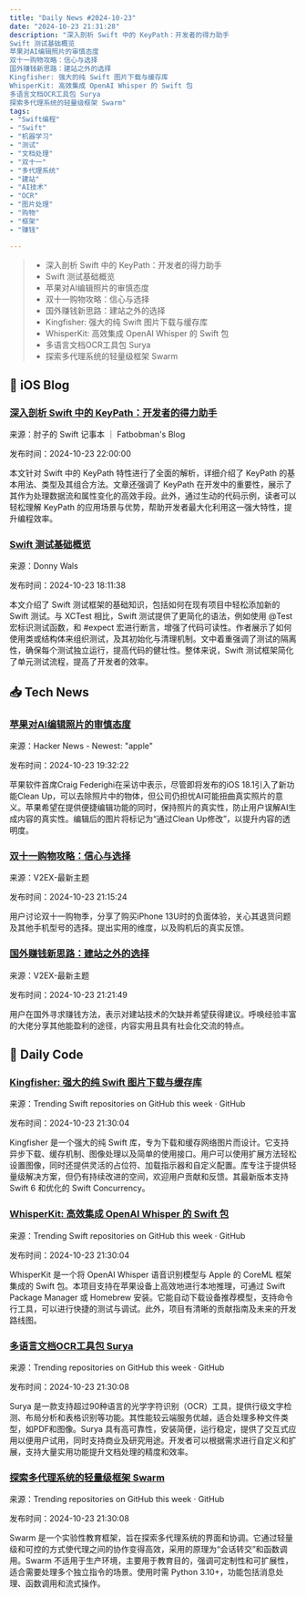 ```yaml
---
title: "Daily News #2024-10-23"
date: "2024-10-23 21:31:28"
description: "深入剖析 Swift 中的 KeyPath：开发者的得力助手
Swift 测试基础概览
苹果对AI编辑照片的审慎态度
双十一购物攻略：信心与选择
国外赚钱新思路：建站之外的选择
Kingfisher: 强大的纯 Swift 图片下载与缓存库
WhisperKit: 高效集成 OpenAI Whisper 的 Swift 包
多语言文档OCR工具包 Surya
探索多代理系统的轻量级框架 Swarm"
tags: 
- "Swift编程"
- "Swift"
- "机器学习"
- "测试"
- "文档处理"
- "双十一"
- "多代理系统"
- "建站"
- "AI技术"
- "OCR"
- "图片处理"
- "购物"
- "框架"
- "赚钱"

---
```


> - 深入剖析 Swift 中的 KeyPath：开发者的得力助手
> - Swift 测试基础概览
> - 苹果对AI编辑照片的审慎态度
> - 双十一购物攻略：信心与选择
> - 国外赚钱新思路：建站之外的选择
> - Kingfisher: 强大的纯 Swift 图片下载与缓存库
> - WhisperKit: 高效集成 OpenAI Whisper 的 Swift 包
> - 多语言文档OCR工具包 Surya
> - 探索多代理系统的轻量级框架 Swarm

## 🍎 iOS Blog

### [深入剖析 Swift 中的 KeyPath：开发者的得力助手](https://fatbobman.com/zh/posts/comprehensive-guide-to-mastering-keypath-in-swift/)

来源：肘子的 Swift 记事本 ｜ Fatbobman's Blog

发布时间：2024-10-23 22:00:00

本文针对 Swift 中的 KeyPath 特性进行了全面的解析，详细介绍了 KeyPath 的基本用法、类型及其组合方法。文章还强调了 KeyPath 在开发中的重要性，展示了其作为处理数据流和属性变化的高效手段。此外，通过生动的代码示例，读者可以轻松理解 KeyPath 的应用场景与优势，帮助开发者最大化利用这一强大特性，提升编程效率。

### [Swift 测试基础概览](https://www.donnywals.com/swift-testing-basics-explained/)

来源：Donny Wals

发布时间：2024-10-23 18:11:38

本文介绍了 Swift 测试框架的基础知识，包括如何在现有项目中轻松添加新的 Swift 测试。与 XCTest 相比，Swift 测试提供了更简化的语法，例如使用 @Test 宏标识测试函数，和 #expect 宏进行断言，增强了代码可读性。作者展示了如何使用类或结构体来组织测试，及其初始化与清理机制。文中着重强调了测试的隔离性，确保每个测试独立运行，提高代码的健壮性。整体来说，Swift 测试框架简化了单元测试流程，提高了开发者的效率。

## 📥 Tech News

### [苹果对AI编辑照片的审慎态度](https://www.theverge.com/2024/10/23/24277489/apple-intelligence-iphone-ai-photo-editing-craig-federighi-interview)

来源：Hacker News - Newest: "apple"

发布时间：2024-10-23 19:32:22

苹果软件首席Craig Federighi在采访中表示，尽管即将发布的iOS 18.1引入了新功能Clean Up，可以去除照片中的物体，但公司仍担忧AI可能扭曲真实照片的意义。苹果希望在提供便捷编辑功能的同时，保持照片的真实性，防止用户误解AI生成内容的真实性。编辑后的图片将标记为“通过Clean Up修改”，以提升内容的透明度。

### [双十一购物攻略：信心与选择](https://www.v2ex.com/t/1083028)

来源：V2EX-最新主题

发布时间：2024-10-23 21:15:24

用户讨论双十一购物季，分享了购买iPhone 13U时的负面体验，关心其退货问题及其他手机型号的选择。提出实用的维度，以及购机后的真实反馈。

### [国外赚钱新思路：建站之外的选择](https://www.v2ex.com/t/1083029)

来源：V2EX-最新主题

发布时间：2024-10-23 21:21:49

用户在国外寻求赚钱方法，表示对建站技术的欠缺并希望获得建议。呼唤经验丰富的大佬分享其他能盈利的途径，内容实用且具有社会化交流的特点。

## 💾 Daily Code

### [Kingfisher: 强大的纯 Swift 图片下载与缓存库](https://github.com/onevcat/Kingfisher)

来源：Trending Swift repositories on GitHub this week · GitHub

发布时间：2024-10-23 21:30:04

Kingfisher 是一个强大的纯 Swift 库，专为下载和缓存网络图片而设计。它支持异步下载、缓存机制、图像处理以及简单的使用接口。用户可以使用扩展方法轻松设置图像，同时还提供灵活的占位符、加载指示器和自定义配置。库专注于提供轻量级解决方案，但仍有持续改进的空间，欢迎用户贡献和反馈。其最新版本支持 Swift 6 和优化的 Swift Concurrency。

### [WhisperKit: 高效集成 OpenAI Whisper 的 Swift 包](https://github.com/argmaxinc/WhisperKit)

来源：Trending Swift repositories on GitHub this week · GitHub

发布时间：2024-10-23 21:30:04

WhisperKit 是一个将 OpenAI Whisper 语音识别模型与 Apple 的 CoreML 框架集成的 Swift 包。本项目支持在苹果设备上高效地进行本地推理，可通过 Swift Package Manager 或 Homebrew 安装。它能自动下载设备推荐模型，支持命令行工具，可以进行快捷的测试与调试。此外，项目有清晰的贡献指南及未来的开发路线图。

### [多语言文档OCR工具包 Surya](https://github.com/VikParuchuri/surya)

来源：Trending repositories on GitHub this week · GitHub

发布时间：2024-10-23 21:30:08

Surya 是一款支持超过90种语言的光学字符识别（OCR）工具，提供行级文字检测、布局分析和表格识别等功能。其性能较云端服务优越，适合处理多种文件类型，如PDF和图像。Surya 具有高可靠性，安装简便，运行稳定，提供了交互式应用以便用户试用，同时支持商业及研究用途。开发者可以根据需求进行自定义和扩展，支持大量实用功能提升文档处理的精度和效率。

### [探索多代理系统的轻量级框架 Swarm](https://github.com/openai/swarm)

来源：Trending repositories on GitHub this week · GitHub

发布时间：2024-10-23 21:30:08

Swarm 是一个实验性教育框架，旨在探索多代理系统的界面和协调。它通过轻量级和可控的方式使代理之间的协作变得高效，采用的原理为“会话转交”和函数调用。Swarm 不适用于生产环境，主要用于教育目的，强调可定制性和可扩展性，适合需要处理多个独立指令的场景。使用时需 Python 3.10+，功能包括消息处理、函数调用和流式操作。
